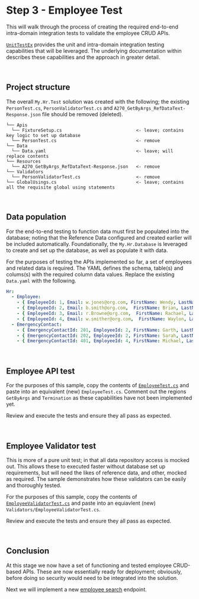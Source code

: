 ﻿# Step 3 - Employee Test

This will walk through the process of creating the required end-to-end intra-domain integration tests to validate the employee CRUD APIs.

[`UnitTestEx`](https://github.com/Avanade/unittestex) provides the unit and intra-domain integration testing capabilities that will be leveraged. The underlying documentation within describes these capabilities and the approach in greater detail.

<br/>

## Project structure

The overall `My.Hr.Test` solution was created with the following; the existing `PersonTest.cs`, `PersonValidatorTest.cs` and `A270_GetByArgs_RefDataText-Response.json` file should be removed (deleted).

```
└── Apis
  └── FixtureSetup.cs                            <- leave; contains key logic to set up database
  └── PersonTest.cs                              <- remove
└── Data
  └── Data.yaml                                  <- leave; will replace contents
└── Resources
  └── A270_GetByArgs_RefDataText-Response.json   <- remove
└── Validators
  └── PersonValidatorTest.cs                     <- remove
└── GlobalUsings.cs                              <- leave; contains all the requisite global using statements
```

<br/>

## Data population

For the end-to-end testing to function data must first be populated into the database; noting that the Reference Data configured and created earlier will be included automatically. Foundationally, the `My.Hr.Database` is leveraged to create and set up the database, as well as populate it with data.

For the purposes of testing the APIs implemented so far, a set of employees and related data is required. The YAML defines the schema, table(s) and colums(s) with the required column data values. Replace the existing `Data.yaml` with the following.

``` yaml
Hr:
  - Employee:
    - { EmployeeId: 1, Email: w.jones@org.com, FirstName: Wendy, LastName: Jones, GenderCode: F, Birthday: 1985-03-18, StartDate: 2000-12-11, PhoneNo: (425) 612 8113 }
    - { EmployeeId: 2, Email: b.smith@org.com,  FirstName: Brian, LastName: Smith, GenderCode: M, Birthday: 1994-11-07, StartDate: 2013-08-06, TerminationDate: 2015-04-08, TerminationReasonCode: RE, PhoneNo: (429) 120 0098 }
    - { EmployeeId: 3, Email: r.Browne@org.com,  FirstName: Rachael, LastName: Browne, GenderCode: F, Birthday: 1972-06-28, StartDate: 2019-11-06, PhoneNo: (421) 783 2343 }
    - { EmployeeId: 4, Email: w.smither@org.com,  FirstName: Waylon, LastName: Smithers, GenderCode: M, Birthday: 1952-02-21, StartDate: 2001-01-22, PhoneNo: (428) 893 2793, AddressJson: '{ "street1": "8365 851 PL NE", "city": "Redmond", "state": "WA", "postCode": "98052" }' }
  - EmergencyContact:
    - { EmergencyContactId: 201, EmployeeId: 2, FirstName: Garth, LastName: Smith, PhoneNo: (443) 678 1827, RelationshipTypeCode: PAR }
    - { EmergencyContactId: 202, EmployeeId: 2, FirstName: Sarah, LastName: Smith, PhoneNo: (443) 234 3837, RelationshipTypeCode: PAR }
    - { EmergencyContactId: 401, EmployeeId: 4, FirstName: Michael, LastName: Manners, PhoneNo: (234) 297 9834, RelationshipTypeCode: FRD }
```

<br/>

## Employee API test

For the purposes of this sample, copy the contents of [`EmployeeTest.cs`](../My.Hr.Test/Apis/EmployeeTest.cs) and paste into an equivalent (new) `EmployeeTest.cs`. Comment out the regions `GetByArgs` and `Termination` as these capabilities have not been implemented yet.

Review and execute the tests and ensure they all pass as expected.

</br>

## Employee Validator test

This is more of a pure unit test; in that all data repository access is mocked out. This allows these to executed faster without database set up requirements, but will need the likes of reference data, and other, mocked as required. The sample demonstrates how these validators can be easily and thoroughly tested.

For the purposes of this sample, copy the contents of [`EmployeeValidatorTest.cs`](../My.Hr.Test/Validators/EmployeeValidatorTest.cs) and paste into an equiavlent (new) `Validators/EmployeeValidatorTest.cs`.

Review and execute the tests and ensure they all pass as expected.

</br>

## Conclusion

At this stage we now have a set of functioning and tested employee CRUD-based APIs. These are now essentially ready for deployment; obviously, before doing so security would need to be integrated into the solution.

Next we will implement a new [employee search](./Employee-Search.md) endpoint.

